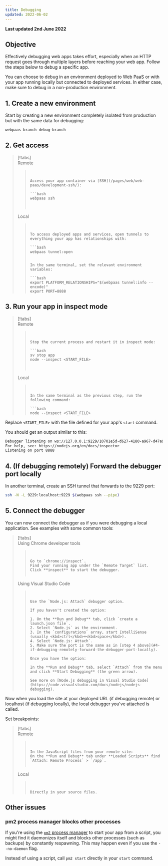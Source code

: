 ```yaml
---
title: Debugging
updated: 2022-06-02
---
```


**Last updated 2nd June 2022**



## Objective  

Effectively debugging web apps takes effort,
especially when an HTTP request goes through multiple layers before reaching your web app.
Follow the steps below to debug a specific app.

You can choose to debug in an environment deployed to Web PaaS
or with your app running locally but connected to deployed services.
In either case, make sure to debug in a non-production environment.



## 1. Create a new environment

Start by creating a new environment completely isolated from production but with the same data for debugging:

```bash
webpaas branch debug-branch
```

## 2. Get access

> [!tabs]      
> Remote     
>> ``` false     
>> 
>> 
>> Access your app container via [SSH](/pages/web/web-paas/development-ssh/):
>> 
>> ```bash
>> webpaas ssh
>> 
>> 
>> 
>> ```     
> Local     
>> ``` false     
>> 
>> 
>> To access deployed apps and services, open tunnels to everything your app has relationships with:
>> 
>> ```bash
>> webpaas tunnel:open
>>
>> 
>> In the same terminal, set the relevant environment variables:
>> 
>> ```bash
>> export PLATFORM_RELATIONSHIPS="$(webpaas tunnel:info --encode)"
>> export PORT=8888
>> ```
>> 
>>     


## 3. Run your app in inspect mode

> [!tabs]      
> Remote     
>> ``` false     
>> 
>> 
>> Stop the current process and restart it in inspect mode:
>> 
>> ```bash
>> sv stop app
>> node --inspect <START_FILE>
>> 
>> 
>> 
>> ```     
> Local     
>> ``` false     
>> 
>> 
>> In the same terminal as the previous step, run the following command:
>> 
>> ```bash
>> node --inspect <START_FILE>
>> ```
>> 
>>      


Replace `<START_FILE>` with the file defined for your app's `start` command.

You should get an output similar to this:

```bash
Debugger listening on ws://127.0.0.1:9229/10701e5d-d627-4180-a967-d47a924c93c0
For help, see: https://nodejs.org/en/docs/inspector
Listening on port 8888
```

## 4. (If debugging remotely) Forward the debugger port locally

In another terminal, create an SSH tunnel that forwards to the 9229 port:

```bash
ssh -N -L 9229:localhost:9229 $(webpaas ssh --pipe)
```

## 5. Connect the debugger

You can now connect the debugger as if you were debugging a local application.
See examples with some common tools:

> [!tabs]      
> Using Chrome developer tools     
>> ``` false     
>> 
>> 
>> Go to `chrome://inspect`.
>> Find your running app under the `Remote Target` list.
>> Click **inspect** to start the debugger.
>> 
>> 
>> ```     
> Using Visual Studio Code     
>> ``` false     
>> 
>> 
>> Use the `Node.js: Attach` debugger option.
>> 
>> If you haven't created the option:
>> 
>> 1. On the **Run and Debug** tab, click `create a launch.json file`.
>> 2. Select `Node.js` as the environment.
>> 3. In the `configurations` array, start IntelliSense (usually <kbd>ctrl</kbd>+<kbd>space</kbd>).
>> 4. Select `Node.js: Attach`.
>> 5. Make sure the port is the same as in [step 4 above](#4-if-debugging-remotely-forward-the-debugger-port-locally).
>> 
>> Once you have the option:
>> 
>> In the **Run and Debug** tab, select `Attach` from the menu and click **Start Debugging** (the green arrow).
>> 
>> See more on [Node.js debugging in Visual Studio Code](https://code.visualstudio.com/docs/nodejs/nodejs-debugging).
>> 
>> ```     

Now when you load the site at your deployed URL (if debugging remote) or localhost (if debugging locally),
the local debugger you've attached is called.

Set breakpoints:

> [!tabs]      
> Remote     
>> ``` false     
>> 
>> 
>> In the JavaScript files from your remote site:
>> On the **Run and Debug** tab under **Loaded Scripts** find `Attach: Remote Process` > `/app`.
>> 
>> 
>> ```     
> Local     
>> ``` false     
>> 
>> 
>> Directly in your source files.
>> 
>> ```     


## Other issues

### pm2 process manager blocks other processes

If you're using the [`pm2` process manager](https://github.com/unitech/pm2) to start your app from a script,
you might find it daemonizes itself and blocks other processes (such as backups) by constantly respawning.
This may happen even if you use the `--no-daemon` flag.

Instead of using a script, call `pm2 start` directly in your `start` command.
